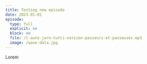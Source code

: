 ```yaml
---
title: Testing new episode
date: 2023-01-01
episode:
  type: full
  explicit: no
  block: no
  file: /l-aute-jorn-tutti-version-passeurs-et-passeuses.mp3
  image: /wave-data.jpg
---
```

Lorem